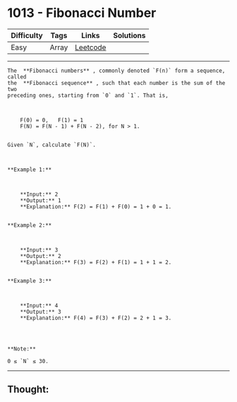 # 1013 - Fibonacci Number

Difficulty  | Tags | Links | Solutions
----------- | ---- | ----- | -----
Easy | Array | [Leetcode](https://leetcode.com/problems/fibonacci-number/description/) |


-----------

```
The  **Fibonacci numbers** , commonly denoted `F(n)` form a sequence, called
the  **Fibonacci sequence** , such that each number is the sum of the two
preceding ones, starting from `0` and `1`. That is,

    
    
    F(0) = 0,   F(1) = 1
    F(N) = F(N - 1) + F(N - 2), for N > 1.
    

Given `N`, calculate `F(N)`.



**Example 1:**

    
    
    **Input:** 2
    **Output:** 1
    **Explanation:** F(2) = F(1) + F(0) = 1 + 0 = 1.
    

**Example 2:**

    
    
    **Input:** 3
    **Output:** 2
    **Explanation:** F(3) = F(2) + F(1) = 1 + 1 = 2.
    

**Example 3:**

    
    
    **Input:** 4
    **Output:** 3
    **Explanation:** F(4) = F(3) + F(2) = 2 + 1 = 3.
    



**Note:**

0 ≤ `N` ≤ 30.
```

-----------

## Thought:

